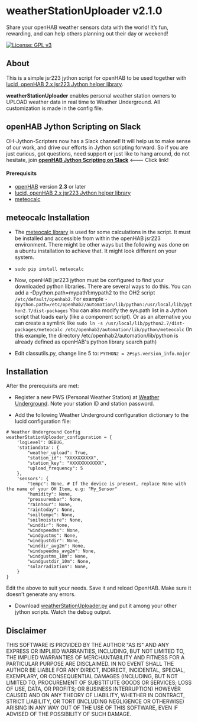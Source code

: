 # weatherStationUploader v2.1.0
Share your openHAB weather sensors data with the world!  It’s fun, rewarding, and can help others planning out their day or weekend!

[![License: GPL v3](https://img.shields.io/badge/License-GPL%20v3-blue.svg)](https://www.gnu.org/licenses/gpl-3.0)

## About
This is a simple jsr223 jython script for openHAB to be used together with [lucid, openHAB 2.x jsr223 Jython helper library](https://github.com/OH-Jython-Scripters/lucid).

**weatherStationUploader** enables personal weather station owners to UPLOAD weather data in real time to Weather Underground. All customization is made in the config file.

## openHAB Jython Scripting on Slack
OH-Jython-Scripters now has a Slack channel! It will help us to make sense of our work, and drive our efforts in Jython scripting forward. So if you are just curious, got questions, need support or just like to hang around, do not hesitate, join [**openHAB Jython Scripting on Slack**](https://join.slack.com/t/besynnerlig/shared_invite/enQtMzI3NzIyNTAzMjM1LTdmOGRhOTAwMmIwZWQ0MTNiZTU0MTY0MDk3OTVkYmYxYjE4NDE4MjcxMjg1YzAzNTJmZDM3NzJkYWU2ZDkwZmY) <--- Click link!

#### Prerequisits
* [openHAB](https://docs.openhab.org/index.html) version **2.3** or later
* [lucid, openHAB 2.x jsr223 Jython helper library](https://github.com/OH-Jython-Scripters/lucid)
* [meteocalc](https://github.com/OH-Jython-Scripters/weatherStationUploader/blob/master/README.md#about#meteocalc%20Installation)

## meteocalc Installation
* The [meteocalc library](https://pypi.org/project/meteocalc/) is used for some calculations in the script. It must be installed and accessible from within the openHAB jsr223 environment. There might be other ways but the following was done on a ubuntu installation to achieve that. It might look different on your system.

* `sudo pip install meteocalc`
* Now, openHAB jsr223 jython must be configured to find your downloaded python libraries. There are several ways to do this. You can add a -Dpython.path=mypath1:mypath2 to the OH2 script `/etc/default/openhab2`. For example `-Dpython.path=/etc/openhab2/automation/lib/python:/usr/local/lib/python2.7/dist-packages` You can also modify the sys.path list in a Jython script that loads early (like a component script). Or as an alternative you can create a symlink like `sudo ln -s /usr/local/lib/python2.7/dist-packages/meteocalc /etc/openhab2/automation/lib/python/meteocalc` (In this example, the directory /etc/openhab2/automation/lib/python is already defined as openHAB's python library search path)
* Edit classutils.py, change line 5 to: `PYTHON2 = 2#sys.version_info.major`

## Installation
After the prerequisits are met:
* Register a new PWS (Personal Weather Station) at [Weather Underground](https://www.wunderground.com/personal-weather-station/signup). Note your station ID and station password.

* Add the following Weather Underground configuration dictionary to the lucid configuration file:
```
# Weather Underground Config
weatherStationUploader_configuration = {
    'logLevel': DEBUG,
    'stationdata': {
        "weather_upload": True,
        "station_id": "XXXXXXXXXX",
        "station_key": "XXXXXXXXXXXX",
        "upload_frequency": 5
    },
    'sensors': {
        "tempc": None, # If the device is present, replace None with the name of your OH Item, e.g: "My_Sensor"
        "humidity": None,
        "pressurembar": None,
        "rainhour": None,
        "raintoday": None,
        "soiltempc": None,
        "soilmoisture": None,
        "winddir": None,
        "windspeedms": None,
        "windgustms": None,
        "windgustdir": None,
        "winddir_avg2m": None,
        "windspeedms_avg2m": None,
        "windgustms_10m": None,
        "windgustdir_10m": None,
        "solarradiation": None,
    }
}
```
Edit the above to suit your needs. Save it and reload OpenHAB. Make sure it doesn't generate any errors.

* Download [weatherStationUploader.py](https://raw.githubusercontent.com/OH-Jython-Scripters/weatherStationUploader/master/weatherStationUploader.py) and put it among your other jython scripts. Watch the debug output.


## Disclaimer
THIS SOFTWARE IS PROVIDED BY THE AUTHOR "AS IS" AND ANY EXPRESS OR IMPLIED WARRANTIES, INCLUDING, BUT NOT LIMITED TO, THE IMPLIED WARRANTIES OF MERCHANTABILITY AND FITNESS FOR A PARTICULAR PURPOSE ARE DISCLAIMED. IN NO EVENT SHALL THE AUTHOR BE LIABLE FOR ANY DIRECT, INDIRECT, INCIDENTAL, SPECIAL, EXEMPLARY, OR CONSEQUENTIAL DAMAGES (INCLUDING, BUT NOT LIMITED TO, PROCUREMENT OF SUBSTITUTE GOODS OR SERVICES; LOSS OF USE, DATA, OR PROFITS; OR BUSINESS INTERRUPTION) HOWEVER CAUSED AND ON ANY THEORY OF LIABILITY, WHETHER IN CONTRACT, STRICT LIABILITY, OR TORT (INCLUDING NEGLIGENCE OR OTHERWISE) ARISING IN ANY WAY OUT OF THE USE OF THIS SOFTWARE, EVEN IF ADVISED OF THE POSSIBILITY OF SUCH DAMAGE.
